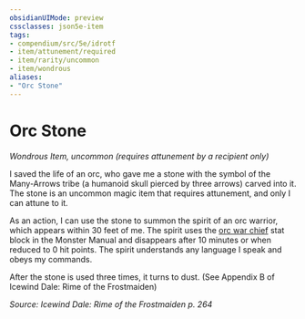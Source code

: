```yaml
---
obsidianUIMode: preview
cssclasses: json5e-item
tags:
- compendium/src/5e/idrotf
- item/attunement/required
- item/rarity/uncommon
- item/wondrous
aliases: 
- "Orc Stone"
---
```

# Orc Stone
*Wondrous Item, uncommon (requires attunement by a recipient only)*  


I saved the life of an orc, who gave me a stone with the symbol of the Many-Arrows tribe (a humanoid skull pierced by three arrows) carved into it. The stone is an uncommon magic item that requires attunement, and only I can attune to it.

As an action, I can use the stone to summon the spirit of an orc warrior, which appears within 30 feet of me. The spirit uses the [orc war chief](/Systems/5e/bestiary/humanoid/orc-war-chief.md) stat block in the Monster Manual and disappears after 10 minutes or when reduced to 0 hit points. The spirit understands any language I speak and obeys my commands.

After the stone is used three times, it turns to dust. (See Appendix B of Icewind Dale: Rime of the Frostmaiden)

*Source: Icewind Dale: Rime of the Frostmaiden p. 264*